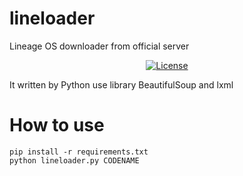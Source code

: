 # lineloader
Lineage OS downloader from official server
<p align="center">
<a href="https://github.com/OneParsec/lineloader/blob/main/LICENSE"><img title="License" src="https://img.shields.io/badge/license-GPL--3-red" ></a>
</p>
It written by Python use library BeautifulSoup and lxml

# How to use
```
pip install -r requirements.txt
python lineloader.py CODENAME
```

